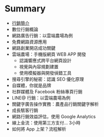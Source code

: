 # Summary

* [行銷簡介](chapter1.md)
* 數位行銷概論
* 網路廣告行銷：以雲端農場為例
* 免費網路資源應用
* 網路創業開店成功關鍵
* 雲端農場：手機版網頁 WEB APP 開發
  * 認識響應式跨平台網頁設計
  * 視覺與內容規劃建置
  * 使用模擬器與開發偵錯工具
* 搜尋引擎的秘密：認識 SEO 優化原理
* 自媒體，你就是品牌
* 社群媒體及 Facebook 粉絲專頁行銷
* LINE@ 行銷：以雲端農場為例
* 關鍵字廣告操作實務：農產品行銷關鍵字解析
* 成長駭客行銷
* 網路行銷效益評估，使用 Google Analytics
* 線上金流：使用第三方支付... 3小時
* 如何將 App 上架？流程解析